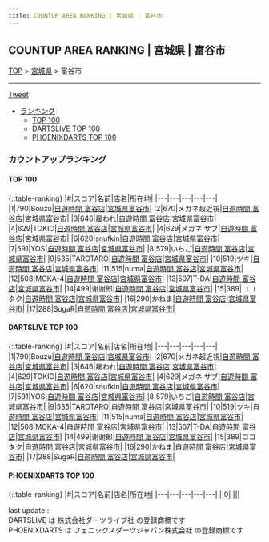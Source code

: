 ```yaml
---
title: COUNTUP AREA RANKING | 宮城県 | 富谷市
---
```

## COUNTUP AREA RANKING | 宮城県 | 富谷市

[TOP](/darts/rank/) > [宮城県](/darts/rank/宮城県/) > 富谷市

___

<a href="https://twitter.com/share?ref_src=twsrc%5Etfw" data-text="COUNTUP AREA RANKING | 宮城県富谷市" class="twitter-share-button" data-hashtags="DARTSLIVE,PHOENIXDARTS,darts,ダーツ" data-show-count="false">Tweet</a>

* [ランキング](#カウントアップランキング)
    * [TOP 100](#top-100)
    * [DARTSLIVE TOP 100](#dartslive-top-100)
    * [PHOENIXDARTS TOP 100](#phoenixdarts-top-100)

### カウントアップランキング

#### TOP 100



{:.table-ranking}
|#|スコア|名前|店名|所在地|
|---|---|---|---|---|
|1|790|<span class="rank-name-dl">Bouzu</span>|<a href="https://search.dartslive.com/jp/shop/6389c2f3322e246d0d9b047a20a7ba1e">自遊時間 富谷店</a>|<a href="/darts/rank/宮城県/富谷市">宮城県富谷市</a>|
|2|670|<span class="rank-name-dl">メガネ超近視</span>|<a href="https://search.dartslive.com/jp/shop/6389c2f3322e246d0d9b047a20a7ba1e">自遊時間 富谷店</a>|<a href="/darts/rank/宮城県/富谷市">宮城県富谷市</a>|
|3|646|<span class="rank-name-dl">雇われ</span>|<a href="https://search.dartslive.com/jp/shop/6389c2f3322e246d0d9b047a20a7ba1e">自遊時間 富谷店</a>|<a href="/darts/rank/宮城県/富谷市">宮城県富谷市</a>|
|4|629|<span class="rank-name-dl">TOKIO</span>|<a href="https://search.dartslive.com/jp/shop/6389c2f3322e246d0d9b047a20a7ba1e">自遊時間 富谷店</a>|<a href="/darts/rank/宮城県/富谷市">宮城県富谷市</a>|
|4|629|<span class="rank-name-dl">メガネ サブ</span>|<a href="https://search.dartslive.com/jp/shop/6389c2f3322e246d0d9b047a20a7ba1e">自遊時間 富谷店</a>|<a href="/darts/rank/宮城県/富谷市">宮城県富谷市</a>|
|6|620|<span class="rank-name-dl">snufkin</span>|<a href="https://search.dartslive.com/jp/shop/6389c2f3322e246d0d9b047a20a7ba1e">自遊時間 富谷店</a>|<a href="/darts/rank/宮城県/富谷市">宮城県富谷市</a>|
|7|591|<span class="rank-name-dl">YOS</span>|<a href="https://search.dartslive.com/jp/shop/6389c2f3322e246d0d9b047a20a7ba1e">自遊時間 富谷店</a>|<a href="/darts/rank/宮城県/富谷市">宮城県富谷市</a>|
|8|579|<span class="rank-name-dl">いちご</span>|<a href="https://search.dartslive.com/jp/shop/6389c2f3322e246d0d9b047a20a7ba1e">自遊時間 富谷店</a>|<a href="/darts/rank/宮城県/富谷市">宮城県富谷市</a>|
|9|535|<span class="rank-name-dl">TAROTARO</span>|<a href="https://search.dartslive.com/jp/shop/6389c2f3322e246d0d9b047a20a7ba1e">自遊時間 富谷店</a>|<a href="/darts/rank/宮城県/富谷市">宮城県富谷市</a>|
|10|519|<span class="rank-name-dl">ツキ</span>|<a href="https://search.dartslive.com/jp/shop/6389c2f3322e246d0d9b047a20a7ba1e">自遊時間 富谷店</a>|<a href="/darts/rank/宮城県/富谷市">宮城県富谷市</a>|
|11|515|<span class="rank-name-dl">numa</span>|<a href="https://search.dartslive.com/jp/shop/6389c2f3322e246d0d9b047a20a7ba1e">自遊時間 富谷店</a>|<a href="/darts/rank/宮城県/富谷市">宮城県富谷市</a>|
|12|508|<span class="rank-name-dl">MOKA-4</span>|<a href="https://search.dartslive.com/jp/shop/6389c2f3322e246d0d9b047a20a7ba1e">自遊時間 富谷店</a>|<a href="/darts/rank/宮城県/富谷市">宮城県富谷市</a>|
|13|507|<span class="rank-name-dl">T-DA</span>|<a href="https://search.dartslive.com/jp/shop/6389c2f3322e246d0d9b047a20a7ba1e">自遊時間 富谷店</a>|<a href="/darts/rank/宮城県/富谷市">宮城県富谷市</a>|
|14|499|<span class="rank-name-dl">谢谢郎</span>|<a href="https://search.dartslive.com/jp/shop/6389c2f3322e246d0d9b047a20a7ba1e">自遊時間 富谷店</a>|<a href="/darts/rank/宮城県/富谷市">宮城県富谷市</a>|
|15|389|<span class="rank-name-dl">ココタク</span>|<a href="https://search.dartslive.com/jp/shop/6389c2f3322e246d0d9b047a20a7ba1e">自遊時間 富谷店</a>|<a href="/darts/rank/宮城県/富谷市">宮城県富谷市</a>|
|16|290|<span class="rank-name-dl">かねま</span>|<a href="https://search.dartslive.com/jp/shop/6389c2f3322e246d0d9b047a20a7ba1e">自遊時間 富谷店</a>|<a href="/darts/rank/宮城県/富谷市">宮城県富谷市</a>|
|17|288|<span class="rank-name-dl">SugaR</span>|<a href="https://search.dartslive.com/jp/shop/6389c2f3322e246d0d9b047a20a7ba1e">自遊時間 富谷店</a>|<a href="/darts/rank/宮城県/富谷市">宮城県富谷市</a>|


#### DARTSLIVE TOP 100



{:.table-ranking}
|#|スコア|名前|店名|所在地|
|---|---|---|---|---|
|1|790|<span class="rank-name-dl">Bouzu</span>|<a href="https://search.dartslive.com/jp/shop/6389c2f3322e246d0d9b047a20a7ba1e">自遊時間 富谷店</a>|<a href="/darts/rank/宮城県/富谷市">宮城県富谷市</a>|
|2|670|<span class="rank-name-dl">メガネ超近視</span>|<a href="https://search.dartslive.com/jp/shop/6389c2f3322e246d0d9b047a20a7ba1e">自遊時間 富谷店</a>|<a href="/darts/rank/宮城県/富谷市">宮城県富谷市</a>|
|3|646|<span class="rank-name-dl">雇われ</span>|<a href="https://search.dartslive.com/jp/shop/6389c2f3322e246d0d9b047a20a7ba1e">自遊時間 富谷店</a>|<a href="/darts/rank/宮城県/富谷市">宮城県富谷市</a>|
|4|629|<span class="rank-name-dl">TOKIO</span>|<a href="https://search.dartslive.com/jp/shop/6389c2f3322e246d0d9b047a20a7ba1e">自遊時間 富谷店</a>|<a href="/darts/rank/宮城県/富谷市">宮城県富谷市</a>|
|4|629|<span class="rank-name-dl">メガネ サブ</span>|<a href="https://search.dartslive.com/jp/shop/6389c2f3322e246d0d9b047a20a7ba1e">自遊時間 富谷店</a>|<a href="/darts/rank/宮城県/富谷市">宮城県富谷市</a>|
|6|620|<span class="rank-name-dl">snufkin</span>|<a href="https://search.dartslive.com/jp/shop/6389c2f3322e246d0d9b047a20a7ba1e">自遊時間 富谷店</a>|<a href="/darts/rank/宮城県/富谷市">宮城県富谷市</a>|
|7|591|<span class="rank-name-dl">YOS</span>|<a href="https://search.dartslive.com/jp/shop/6389c2f3322e246d0d9b047a20a7ba1e">自遊時間 富谷店</a>|<a href="/darts/rank/宮城県/富谷市">宮城県富谷市</a>|
|8|579|<span class="rank-name-dl">いちご</span>|<a href="https://search.dartslive.com/jp/shop/6389c2f3322e246d0d9b047a20a7ba1e">自遊時間 富谷店</a>|<a href="/darts/rank/宮城県/富谷市">宮城県富谷市</a>|
|9|535|<span class="rank-name-dl">TAROTARO</span>|<a href="https://search.dartslive.com/jp/shop/6389c2f3322e246d0d9b047a20a7ba1e">自遊時間 富谷店</a>|<a href="/darts/rank/宮城県/富谷市">宮城県富谷市</a>|
|10|519|<span class="rank-name-dl">ツキ</span>|<a href="https://search.dartslive.com/jp/shop/6389c2f3322e246d0d9b047a20a7ba1e">自遊時間 富谷店</a>|<a href="/darts/rank/宮城県/富谷市">宮城県富谷市</a>|
|11|515|<span class="rank-name-dl">numa</span>|<a href="https://search.dartslive.com/jp/shop/6389c2f3322e246d0d9b047a20a7ba1e">自遊時間 富谷店</a>|<a href="/darts/rank/宮城県/富谷市">宮城県富谷市</a>|
|12|508|<span class="rank-name-dl">MOKA-4</span>|<a href="https://search.dartslive.com/jp/shop/6389c2f3322e246d0d9b047a20a7ba1e">自遊時間 富谷店</a>|<a href="/darts/rank/宮城県/富谷市">宮城県富谷市</a>|
|13|507|<span class="rank-name-dl">T-DA</span>|<a href="https://search.dartslive.com/jp/shop/6389c2f3322e246d0d9b047a20a7ba1e">自遊時間 富谷店</a>|<a href="/darts/rank/宮城県/富谷市">宮城県富谷市</a>|
|14|499|<span class="rank-name-dl">谢谢郎</span>|<a href="https://search.dartslive.com/jp/shop/6389c2f3322e246d0d9b047a20a7ba1e">自遊時間 富谷店</a>|<a href="/darts/rank/宮城県/富谷市">宮城県富谷市</a>|
|15|389|<span class="rank-name-dl">ココタク</span>|<a href="https://search.dartslive.com/jp/shop/6389c2f3322e246d0d9b047a20a7ba1e">自遊時間 富谷店</a>|<a href="/darts/rank/宮城県/富谷市">宮城県富谷市</a>|
|16|290|<span class="rank-name-dl">かねま</span>|<a href="https://search.dartslive.com/jp/shop/6389c2f3322e246d0d9b047a20a7ba1e">自遊時間 富谷店</a>|<a href="/darts/rank/宮城県/富谷市">宮城県富谷市</a>|
|17|288|<span class="rank-name-dl">SugaR</span>|<a href="https://search.dartslive.com/jp/shop/6389c2f3322e246d0d9b047a20a7ba1e">自遊時間 富谷店</a>|<a href="/darts/rank/宮城県/富谷市">宮城県富谷市</a>|


#### PHOENIXDARTS TOP 100



{:.table-ranking}
|#|スコア|名前|店名|所在地|
|---|---|---|---|---|
||0|<span class="rank-name-dl"> </span>|<a href=""></a>|<a href="/darts/rank//"></a>|


<div class="footer border-top border-gray-light mt-5 pt-3 text-right text-gray">
    last update : <span style="font-weight: italic" id="foot_last_modified"></span><br />
    DARTSLIVE は 株式会社ダーツライブ社 の登録商標です<br />
    PHOENIXDARTS は フェニックスダーツジャパン株式会社 の登録商標です<br />
</div>

<script src="https://cdnjs.cloudflare.com/ajax/libs/jquery.tablesorter/2.31.3/js/jquery.tablesorter.min.js" integrity="sha512-qzgd5cYSZcosqpzpn7zF2ZId8f/8CHmFKZ8j7mU4OUXTNRd5g+ZHBPsgKEwoqxCtdQvExE5LprwwPAgoicguNg==" crossorigin="anonymous" referrerpolicy="no-referrer"></script>
<link rel="stylesheet" href="https://cdnjs.cloudflare.com/ajax/libs/jquery.tablesorter/2.31.3/css/theme.default.min.css" integrity="sha512-wghhOJkjQX0Lh3NSWvNKeZ0ZpNn+SPVXX1Qyc9OCaogADktxrBiBdKGDoqVUOyhStvMBmJQ8ZdMHiR3wuEq8+w==" crossorigin="anonymous" referrerpolicy="no-referrer" />
<script>
$(function() {
    $(".table-ranking").tablesorter({sortList:[[0, 0]]});
    $("#foot_last_modified").text(formatDate(new Date(document.lastModified), 'yyyy-MM-dd HH:mm:ss'));
});
</script>

<script async src="https://platform.twitter.com/widgets.js" charset="utf-8"></script>